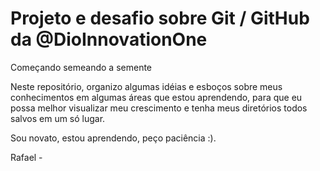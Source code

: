 #  Projeto  e desafio sobre Git / GitHub da @DioInnovationOne #
Começando semeando a semente



Neste repositório, organizo algumas idéias e esboços sobre meus conhecimentos em algumas áreas que estou aprendendo, para que eu possa melhor visualizar meu crescimento e tenha meus diretórios todos salvos em um só lugar.



  Sou novato, estou aprendendo, peço paciência :).





  Rafael - 
